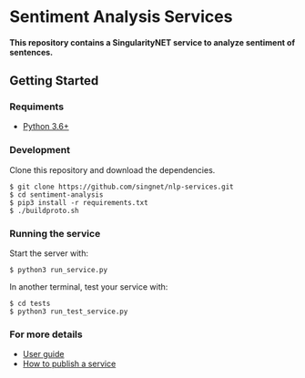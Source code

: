 # Sentiment Analysis Services

#### This repository contains a SingularityNET service to analyze sentiment of sentences.

## Getting Started

### Requiments
- [Python 3.6+](https://www.python.org/downloads/)


### Development

Clone this repository and download the dependencies.

```
$ git clone https://github.com/singnet/nlp-services.git
$ cd sentiment-analysis
$ pip3 install -r requirements.txt
$ ./buildproto.sh
```

### Running the service

Start the server with:
```
$ python3 run_service.py

```

In another terminal, test your service with:
```
$ cd tests
$ python3 run_test_service.py

```

### For more details
- [User guide](/sentiment-analysis/USER_GUIDE.md)
- [How to publish a service](https://github.com/singnet/wiki/tree/master/tutorials/howToPublishService)

